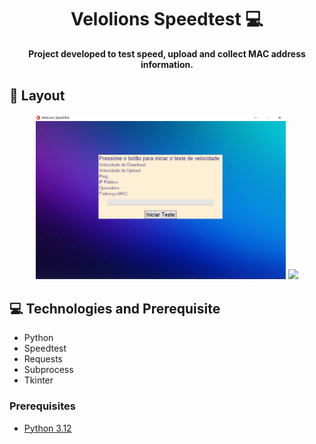 <h1 align="center" style="font-weight: bold;">Velolions Speedtest 💻</h1>

<p align="center">
    <b>Project developed to test speed, upload and collect MAC address information.</b>
</p>

<h2 id="layout">🎨 Layout</h2>

<p align="center">
    <img src="./readme/inicial.PNG" alt="Test Start" width="400px">
    <img src="./readme/resultado.PNG alt="Test Result" width="400px">
</p>

<h2 id="technologies">💻 Technologies and Prerequisite  </h2>

- Python
- Speedtest
- Requests
- Subprocess
- Tkinter

<h3>Prerequisites</h3>

- [Python 3.12](https://www.python.org/downloads/)


